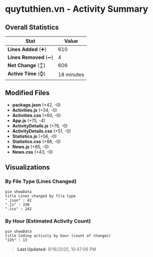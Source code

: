 # quytuthien.vn - Activity Summary 

## Overall Statistics

| Stat                   | Value                                                             |
| ---------------------- | ----------------------------------------------------------------- |
| **Lines Added** (➕)   | 610                                          |
| **Lines Removed** (➖) | 4                                        |
| **Net Change** (↕)    | 606                |
| **Active Time** (⌚)   | 18 minutes |


## Modified Files
- **package.json** (+42, -0)
- **Activities.js** (+34, -0)
- **Activities.css** (+60, -0)
- **App.js** (+75, -4)
- **ActivityDetails.js** (+76, -0)
- **ActivityDetails.css** (+51, -0)
- **Statistics.js** (+56, -0)
- **Statistics.css** (+88, -0)
- **News.js** (+85, -0)
- **News.css** (+43, -0)

## Visualizations

### By File Type (Lines Changed)

```mermaid
pie showData
title Lines changed by file type
".json" : 42
".js" : 330
".css" : 242
```

### By Hour (Estimated Activity Count)

```mermaid
pie showData
title Coding activity by hour (count of changes)
"22h" : 13
```


> **Last Updated:** 9/16/2025, 10:47:06 PM